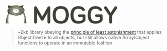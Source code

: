 <img src="media/logo.png" alt="Transmogrify" width="350" />

> ~2kb library obeying the [principle of least astonishment](https://en.wikipedia.org/wiki/Principle_of_least_astonishment) that applies Object.freeze to all objects, but still allows native Array/Object functions to operate in an immutable fashion.

